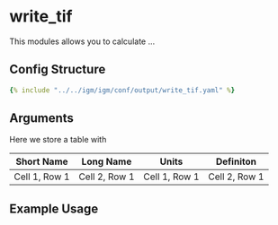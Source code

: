 # write_tif
This modules allows you to calculate ...

## Config Structure  
~~~yaml
{% include "../../igm/igm/conf/output/write_tif.yaml" %}
~~~

## Arguments
Here we store a table with

| Short Name   | Long Name      | Units   | Definiton      |
| ------------- | ------------- | ------------- | ------------- |
| Cell 1, Row 1 | Cell 2, Row 1 | Cell 1, Row 1 | Cell 2, Row 1 |

## Example Usage